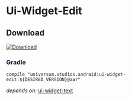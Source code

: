 Ui-Widget-Edit
===============

## Download ##
[![Download](https://api.bintray.com/packages/universum-studios/android/universum.studios.android%3Aui/images/download.svg)](https://bintray.com/universum-studios/android/universum.studios.android%3Aui/_latestVersion)

### Gradle ###

    compile "universum.studios.android:ui-widget-edit:${DESIRED_VERSION}@aar"

_depends on:_
[ui-widget-text](https://github.com/universum-studios/android_ui/tree/master/library-widget-text)